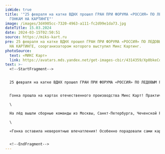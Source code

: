 ```yaml
---
isWide: true
title: '"25 февраля на катке ВДНХ прошел ГРАН ПРИ ФОРУМА «РОССИЯ» ПО ЛЕДОВЫМ
  ГОНКАМ НА КАРТИНГЕ"'
image: /images/3d4905cc-7320-4963-a111-fc2d99e1da73.jpg
dateTitle: 15.03.2024
date: 2024-03-15T02:50:51
source: https://miks-kart.ru
pre: 25 февраля на катке ВДНХ прошел ГРАН ПРИ ФОРУМА «РОССИЯ» ПО ЛЕДОВЫМ ГОНКАМ
  НА КАРТИНГЕ, соорганизатором которого выступил Микс Картинг.
photoSource:
  text: «МИКС Карт»
  link: https://avatars.mds.yandex.net/get-images-cbir/4314359/Xp0bkeCdxqcth93PIn9eoQ4370/ocr
text: >-
  <!--StartFragment-->


  25 февраля на катке ВДНХ прошел ГРАН ПРИ ФОРУМА «РОССИЯ» ПО ЛЕДОВЫМ ГОНКАМ НА КАРТИНГЕ, соорганизатором которого выступил Микс Картинг.  


  Гонка прошла на картах отечественного производства Микс Карт! Практически в течение всего соревнования пилоты были  вынуждены провести в управляемом заносе. Несмотря на высокую нагрузку карты показали себя отлично на льду, что позволило спортсменам показывать высокий темп и  красивую борьбу.\

  \

  На лёд вышли сборные команды из Москвы, Санкт-Петербурга, Чеченской Республики, Краснодарского края, Ивановской, Московской, Нижегородской, Ростовской и Самарской областей. Среди спортсменов были чемпионы России и победители международных соревнований в различных дисциплинах автоспорта. Также на участие в соревновании участвовали две команды, сформированные из представителей СМИ, и команда проекта "Картинг без границ", в которой выступают спортсмены с ограниченными возможностями.\

  \

  «Гонка оставила невероятные впечатления! Особенно порадовали сами карты, они прекрасно управлялись и отлично вели себя на трассе. Я не увидел не одной поломки или техсхода - что говорит о высоком качестве машин. Еще очень впечатлила организация: для нас устроили банкет и провели экскурсию по музею. С радостью буду посещать подобны мероприятия!» - поделился своим впечатление Антон Небылицкий - Российский автогонщик,  участник Российских и международных соревнований, команда которого заняла 1 место в зачете «Регионы».


  <!--EndFragment-->
---
```

